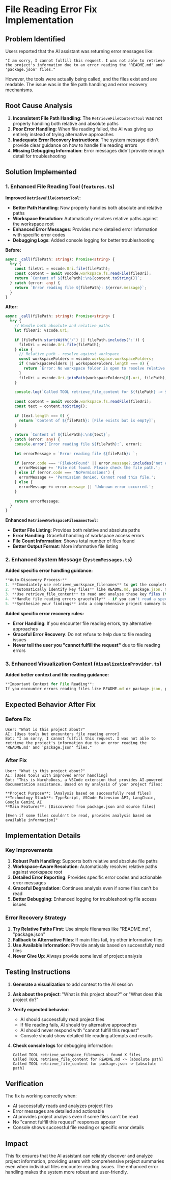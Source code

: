 # File Reading Error Fix Implementation

## Problem Identified

Users reported that the AI assistant was returning error messages like:
```
"I am sorry, I cannot fulfill this request. I was not able to retrieve the project's information due to an error reading the 'README.md' and 'package.json' files."
```

However, the tools were actually being called, and the files exist and are readable. The issue was in the file path handling and error recovery mechanisms.

## Root Cause Analysis

1. **Inconsistent File Path Handling**: The `RetrieveFileContentTool` was not properly handling both relative and absolute paths
2. **Poor Error Handling**: When file reading failed, the AI was giving up entirely instead of trying alternative approaches
3. **Inadequate Error Recovery Instructions**: The system message didn't provide clear guidance on how to handle file reading errors
4. **Missing Debugging Information**: Error messages didn't provide enough detail for troubleshooting

## Solution Implemented

### 1. Enhanced File Reading Tool (`features.ts`)

**Improved `RetrieveFileContentTool`:**
- **Better Path Handling**: Now properly handles both absolute and relative paths
- **Workspace Resolution**: Automatically resolves relative paths against the workspace root
- **Enhanced Error Messages**: Provides more detailed error information with specific error codes
- **Debugging Logs**: Added console logging for better troubleshooting

**Before:**
```typescript
async _call(filePath: string): Promise<string> {
  try {
    const fileUri = vscode.Uri.file(filePath);
    const content = await vscode.workspace.fs.readFile(fileUri);
    return `Content of ${filePath}:\n${content.toString()}`;
  } catch (error: any) {
    return `Error reading file ${filePath}: ${error.message}`;
  }
}
```

**After:**
```typescript
async _call(filePath: string): Promise<string> {
  try {
    // Handle both absolute and relative paths
    let fileUri: vscode.Uri;
    
    if (filePath.startsWith('/') || filePath.includes(':')) {
      fileUri = vscode.Uri.file(filePath);
    } else {
      // Relative path - resolve against workspace
      const workspaceFolders = vscode.workspace.workspaceFolders;
      if (!workspaceFolders || workspaceFolders.length === 0) {
        return `Error: No workspace folder is open to resolve relative path: ${filePath}`;
      }
      fileUri = vscode.Uri.joinPath(workspaceFolders[0].uri, filePath);
    }
    
    console.log(`Called TOOL retrieve_file_content for ${filePath} -> ${fileUri.fsPath}`);
    
    const content = await vscode.workspace.fs.readFile(fileUri);
    const text = content.toString();
    
    if (text.length === 0) {
      return `Content of ${filePath}: [File exists but is empty]`;
    }
    
    return `Content of ${filePath}:\n${text}`;
  } catch (error: any) {
    console.error(`Error reading file ${filePath}:`, error);
    
    let errorMessage = `Error reading file ${filePath}: `;
    
    if (error.code === 'FileNotFound' || error.message?.includes('not exist')) {
      errorMessage += 'File not found. Please check the file path.';
    } else if (error.code === 'NoPermissions') {
      errorMessage += 'Permission denied. Cannot read this file.';
    } else {
      errorMessage += error.message || 'Unknown error occurred.';
    }
    
    return errorMessage;
  }
}
```

**Enhanced `RetrieveWorkspaceFilenamesTool`:**
- **Better File Listing**: Provides both relative and absolute paths
- **Error Handling**: Graceful handling of workspace access errors
- **File Count Information**: Shows total number of files found
- **Better Output Format**: More informative file listing

### 2. Enhanced System Message (`SystemMessages.ts`)

**Added specific error handling guidance:**

```typescript
**Auto-Discovery Process:**
1. **Immediately use retrieve_workspace_filenames** to get the complete project structure
2. **Automatically identify key files** like README.md, package.json, main entry points, and configuration files
3. **Use retrieve_file_content** to read and analyze these key files (try relative paths first: "README.md", "package.json")
4. **Handle file reading errors gracefully** - if you can't read a specific file, try alternative files or use available information
5. **Synthesize your findings** into a comprehensive project summary based on available information
```

**Added specific error recovery rules:**
- **Error Handling**: If you encounter file reading errors, try alternative approaches
- **Graceful Error Recovery**: Do not refuse to help due to file reading issues
- **Never tell the user you "cannot fulfill the request"** due to file reading errors

### 3. Enhanced Visualization Context (`VisualizationProvider.ts`)

**Added better context and file reading guidance:**

```typescript
**Important Context for File Reading**: 
If you encounter errors reading files like README.md or package.json, please try using relative paths from the workspace root (e.g., "README.md", "package.json") instead of absolute paths. The workspace tools are configured to handle relative paths more reliably.
```

## Expected Behavior After Fix

### Before Fix
```
User: "What is this project about?"
AI: [Uses tools but encounters file reading error]
Bot: "I am sorry, I cannot fulfill this request. I was not able to retrieve the project's information due to an error reading the 'README.md' and 'package.json' files."
```

### After Fix
```
User: "What is this project about?"
AI: [Uses tools with improved error handling]
Bot: "This is NaruhoDocs, a VSCode extension that provides AI-powered documentation assistance. Based on my analysis of your project files:

**Project Purpose**: [Analysis based on successfully read files]
**Technology Stack**: TypeScript, VSCode Extension API, LangChain, Google Gemini AI
**Main Features**: [Discovered from package.json and source files]

[Even if some files couldn't be read, provides analysis based on available information]"
```

## Implementation Details

### Key Improvements

1. **Robust Path Handling**: Supports both relative and absolute file paths
2. **Workspace-Aware Resolution**: Automatically resolves relative paths against workspace root
3. **Detailed Error Reporting**: Provides specific error codes and actionable error messages
4. **Graceful Degradation**: Continues analysis even if some files can't be read
5. **Better Debugging**: Enhanced logging for troubleshooting file access issues

### Error Recovery Strategy

1. **Try Relative Paths First**: Use simple filenames like "README.md", "package.json"
2. **Fallback to Alternative Files**: If main files fail, try other informative files
3. **Use Available Information**: Provide analysis based on successfully read files
4. **Never Give Up**: Always provide some level of project analysis

## Testing Instructions

1. **Generate a visualization** to add context to the AI session
2. **Ask about the project**: "What is this project about?" or "What does this project do?"
3. **Verify expected behavior**:
   - AI should successfully read project files
   - If file reading fails, AI should try alternative approaches
   - AI should never respond with "cannot fulfill this request"
   - Console should show detailed file reading attempts and results

4. **Check console logs** for debugging information:
   ```
   Called TOOL retrieve_workspace_filenames - found X files
   Called TOOL retrieve_file_content for README.md -> [absolute path]
   Called TOOL retrieve_file_content for package.json -> [absolute path]
   ```

## Verification

The fix is working correctly when:
- AI successfully reads and analyzes project files
- Error messages are detailed and actionable
- AI provides project analysis even if some files can't be read
- No "cannot fulfill this request" responses appear
- Console shows successful file reading or specific error details

## Impact

This fix ensures that the AI assistant can reliably discover and analyze project information, providing users with comprehensive project summaries even when individual files encounter reading issues. The enhanced error handling makes the system more robust and user-friendly.
